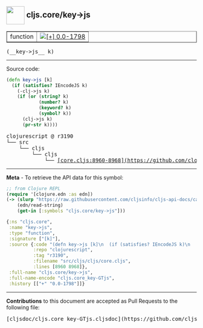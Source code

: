 ## <img width="48px" valign="middle" src="http://i.imgur.com/Hi20huC.png"> cljs.core/key->js

 <table border="1">
<tr>

<td>function</td>
<td><a href="https://github.com/cljsinfo/cljs-api-docs/tree/0.0-1798"><img valign="middle" alt="[+] 0.0-1798" src="https://img.shields.io/badge/+-0.0--1798-lightgrey.svg"></a> </td>
</tr>
</table>

 <samp>
(__key->js__ k)<br>
</samp>

---





Source code:

```clj
(defn key->js [k]
  (if (satisfies? IEncodeJS k)
    (-clj->js k)
    (if (or (string? k)
            (number? k)
            (keyword? k)
            (symbol? k))
      (clj->js k)
      (pr-str k))))
```

 <pre>
clojurescript @ r3190
└── src
    └── cljs
        └── cljs
            └── <ins>[core.cljs:8960-8968](https://github.com/clojure/clojurescript/blob/r3190/src/cljs/cljs/core.cljs#L8960-L8968)</ins>
</pre>


---

__Meta__ - To retrieve the API data for this symbol:

```clj
;; from Clojure REPL
(require '[clojure.edn :as edn])
(-> (slurp "https://raw.githubusercontent.com/cljsinfo/cljs-api-docs/catalog/cljs-api.edn")
    (edn/read-string)
    (get-in [:symbols "cljs.core/key->js"]))
```

```clj
{:ns "cljs.core",
 :name "key->js",
 :type "function",
 :signature ["[k]"],
 :source {:code "(defn key->js [k]\n  (if (satisfies? IEncodeJS k)\n    (-clj->js k)\n    (if (or (string? k)\n            (number? k)\n            (keyword? k)\n            (symbol? k))\n      (clj->js k)\n      (pr-str k))))",
          :repo "clojurescript",
          :tag "r3190",
          :filename "src/cljs/cljs/core.cljs",
          :lines [8960 8968]},
 :full-name "cljs.core/key->js",
 :full-name-encode "cljs.core_key-GTjs",
 :history [["+" "0.0-1798"]]}

```

---

__Contributions__ to this document are accepted as Pull Requests to the following file:

 <pre>
[cljsdoc/cljs.core_key-GTjs.cljsdoc](https://github.com/cljsinfo/cljs-api-docs/blob/master/cljsdoc/cljs.core_key-GTjs.cljsdoc)
</pre>

